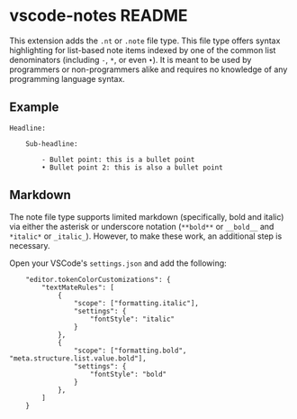 # vscode-notes README

This extension adds the `.nt` or `.note` file type. This file type offers syntax highlighting for list-based note items indexed by one of the common list denominators (including `-`, `*`, or even `•`). It is meant to be used by programmers or non-programmers alike and requires no knowledge of any programming language syntax.

## Example

```
Headline:

    Sub-headline:

        - Bullet point: this is a bullet point
        • Bullet point 2: this is also a bullet point
```

## Markdown

The note file type supports limited markdown (specifically, bold and italic) via either the asterisk or underscore notation (`**bold**` or `__bold__` and `*italic*` or `_italic_`). However, to make these work, an additional step is necessary.

Open your VSCode's `settings.json` and add the following:

```
    "editor.tokenColorCustomizations": {
        "textMateRules": [
            {
                "scope": ["formatting.italic"],
                "settings": {
                    "fontStyle": "italic"
                }
            },
            {
                "scope": ["formatting.bold", "meta.structure.list.value.bold"],
                "settings": {
                    "fontStyle": "bold"
                }
            },
        ]
    }
```
